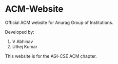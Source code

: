 # ACM-Website
Official ACM website for Anurag Group of Institutions.

Developed by:
1. V Abhinav
2. Uthej Kumar

This website is for the AGI-CSE ACM chapter.
